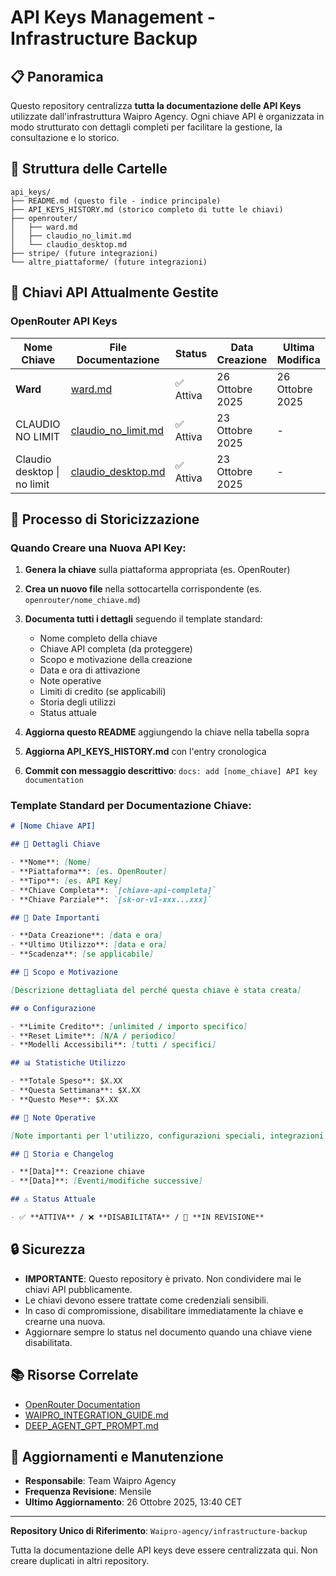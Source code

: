 # API Keys Management - Infrastructure Backup

## 📋 Panoramica

Questo repository centralizza **tutta la documentazione delle API Keys** utilizzate dall'infrastruttura Waipro Agency. Ogni chiave API è organizzata in modo strutturato con dettagli completi per facilitare la gestione, la consultazione e lo storico.

## 📁 Struttura delle Cartelle

```
api_keys/
├── README.md (questo file - indice principale)
├── API_KEYS_HISTORY.md (storico completo di tutte le chiavi)
├── openrouter/
│   ├── ward.md
│   ├── claudio_no_limit.md
│   └── claudio_desktop.md
├── stripe/ (future integrazioni)
└── altre_piattaforme/ (future integrazioni)
```

## 🔑 Chiavi API Attualmente Gestite

### OpenRouter API Keys

| Nome Chiave | File Documentazione | Status | Data Creazione | Ultima Modifica |
|-------------|-------------------|---------|----------------|------------------|
| **Ward** | [ward.md](./openrouter/ward.md) | ✅ Attiva | 26 Ottobre 2025 | 26 Ottobre 2025 |
| CLAUDIO NO LIMIT | [claudio_no_limit.md](./openrouter/claudio_no_limit.md) | ✅ Attiva | 23 Ottobre 2025 | - |
| Claudio desktop \| no limit | [claudio_desktop.md](./openrouter/claudio_desktop.md) | ✅ Attiva | 23 Ottobre 2025 | - |

## 📝 Processo di Storicizzazione

### Quando Creare una Nuova API Key:

1. **Genera la chiave** sulla piattaforma appropriata (es. OpenRouter)
2. **Crea un nuovo file** nella sottocartella corrispondente (es. `openrouter/nome_chiave.md`)
3. **Documenta tutti i dettagli** seguendo il template standard:
   - Nome completo della chiave
   - Chiave API completa (da proteggere)
   - Scopo e motivazione della creazione
   - Data e ora di attivazione
   - Note operative
   - Limiti di credito (se applicabili)
   - Storia degli utilizzi
   - Status attuale

4. **Aggiorna questo README** aggiungendo la chiave nella tabella sopra
5. **Aggiorna API_KEYS_HISTORY.md** con l'entry cronologica
6. **Commit con messaggio descrittivo**: `docs: add [nome_chiave] API key documentation`

### Template Standard per Documentazione Chiave:

```markdown
# [Nome Chiave API]

## 🔑 Dettagli Chiave

- **Nome**: [Nome]
- **Piattaforma**: [es. OpenRouter]
- **Tipo**: [es. API Key]
- **Chiave Completa**: `[chiave-api-completa]`
- **Chiave Parziale**: `[sk-or-v1-xxx...xxx]`

## 📅 Date Importanti

- **Data Creazione**: [data e ora]
- **Ultimo Utilizzo**: [data e ora]
- **Scadenza**: [se applicabile]

## 🎯 Scopo e Motivazione

[Descrizione dettagliata del perché questa chiave è stata creata]

## ⚙️ Configurazione

- **Limite Credito**: [unlimited / importo specifico]
- **Reset Limite**: [N/A / periodico]
- **Modelli Accessibili**: [tutti / specifici]

## 📊 Statistiche Utilizzo

- **Totale Speso**: $X.XX
- **Questa Settimana**: $X.XX
- **Questo Mese**: $X.XX

## 🔧 Note Operative

[Note importanti per l'utilizzo, configurazioni speciali, integrazioni, ecc.]

## 📝 Storia e Changelog

- **[Data]**: Creazione chiave
- **[Data]**: [Eventi/modifiche successive]

## ⚠️ Status Attuale

- ✅ **ATTIVA** / ❌ **DISABILITATA** / 🔄 **IN REVISIONE**
```

## 🔒 Sicurezza

- **IMPORTANTE**: Questo repository è privato. Non condividere mai le chiavi API pubblicamente.
- Le chiavi devono essere trattate come credenziali sensibili.
- In caso di compromissione, disabilitare immediatamente la chiave e crearne una nuova.
- Aggiornare sempre lo status nel documento quando una chiave viene disabilitata.

## 📚 Risorse Correlate

- [OpenRouter Documentation](https://openrouter.ai/docs)
- [WAIPRO_INTEGRATION_GUIDE.md](../WAIPRO_INTEGRATION_GUIDE.md)
- [DEEP_AGENT_GPT_PROMPT.md](../DEEP_AGENT_GPT_PROMPT.md)

## 🔄 Aggiornamenti e Manutenzione

- **Responsabile**: Team Waipro Agency
- **Frequenza Revisione**: Mensile
- **Ultimo Aggiornamento**: 26 Ottobre 2025, 13:40 CET

---

**Repository Unico di Riferimento**: `Waipro-agency/infrastructure-backup`

Tutta la documentazione delle API keys deve essere centralizzata qui. Non creare duplicati in altri repository.
